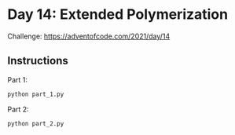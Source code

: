 # Day 14: Extended Polymerization

Challenge: https://adventofcode.com/2021/day/14

## Instructions

Part 1:

```python
python part_1.py
```

Part 2: 
```python
python part_2.py
```
